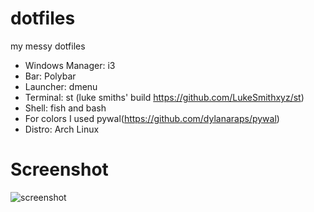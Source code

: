 # dotfiles
my messy dotfiles
- Windows Manager: i3
- Bar: Polybar
- Launcher: dmenu
- Terminal: st (luke smiths' build https://github.com/LukeSmithxyz/st)
- Shell: fish and bash
- For colors I used pywal(https://github.com/dylanaraps/pywal)
- Distro: Arch Linux
# Screenshot
![screenshot](https://i.imgur.com/wMZaNlQ.png)
